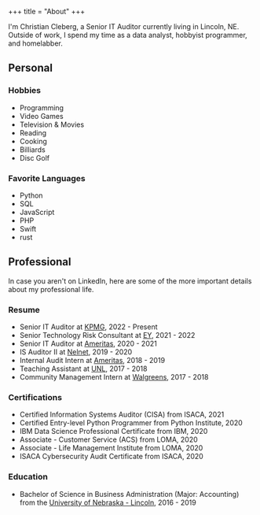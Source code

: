 +++
title = "About"
+++

I'm Christian Cleberg, a Senior IT Auditor currently living in Lincoln, NE.
Outside of work, I spend my time as a data analyst, hobbyist programmer, and
homelabber.

## Personal

### Hobbies

-   Programming
-   Video Games
-   Television & Movies
-   Reading
-   Cooking
-   Billiards
-   Disc Golf

### Favorite Languages

-   Python
-   SQL
-   JavaScript
-   PHP
-   Swift
-   rust

## Professional

In case you aren't on LinkedIn, here are some of the more important details
about my professional life.

### Resume

-   Senior IT Auditor at [KPMG](https://en.wikipedia.org/wiki/KPMG), 2022 -
    Present
-   Senior Technology Risk Consultant at
    [EY](https://en.wikipedia.org/wiki/Ernst_%26_Young), 2021 - 2022
-   Senior IT Auditor at [Ameritas](https://en.wikipedia.org/wiki/Ameritas),
    2020 - 2021
-   IS Auditor II at [Nelnet](https://en.wikipedia.org/wiki/Nelnet), 2019 - 2020
-   Internal Audit Intern at [Ameritas](https://en.wikipedia.org/wiki/Ameritas),
    2018 - 2019
-   Teaching Assistant at
    [UNL](https://en.wikipedia.org/wiki/University_of_Nebraska%E2%80%93Lincoln),
    2017 - 2018
-   Community Management Intern at
    [Walgreens](https://en.wikipedia.org/wiki/Walgreens), 2017 - 2018

### Certifications

-   Certified Information Systems Auditor (CISA) from ISACA, 2021
-   Certified Entry-level Python Programmer from Python Institute, 2020
-   IBM Data Science Professional Certificate from IBM, 2020
-   Associate - Customer Service (ACS) from LOMA, 2020
-   Associate - Life Management Institute from LOMA, 2020
-   ISACA Cybersecurity Audit Certificate from ISACA, 2020

### Education

-   Bachelor of Science in Business Administration (Major: Accounting) from the
    [University of Nebraska - Lincoln](https://en.wikipedia.org/wiki/University_of_Nebraska%E2%80%93Lincoln),
    2016 - 2019
